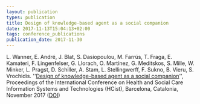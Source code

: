```yaml
---
layout: publication
types: publication
title: Design of knowledge-based agent as a social companion
date: 2017-11-13T15:04:13+02:00
tags: conference_publications
publication_date: 2017-11-30
---
```

L. Wanner, E. André, J. Blat, S. Dasiopoulou, M. Farrús, T. Fraga, E. Kamateri, F. Lingenfelser, G. Llorach, O. Martínez, G. Meditskos, S. Mille, W. Minker, L. Pragst, D. Schiller, A. Stam, L. Stellingwerff, F. Sukno, B. Vieru, S. Vrochidis. ''[Design of knowledge-based agent as a social companion](https://www.researchgate.net/publication/321811067_Design_of_a_Knowledge-Based_Agent_as_a_Social_Companion)'', Proceedings of the International Conference on Health and Social Care Information Systems and Technologies (HCist), Barcelona, Catalonia, November 2017 ([DOI](https://doi.org/10.1016/j.procs.2017.11.119))
